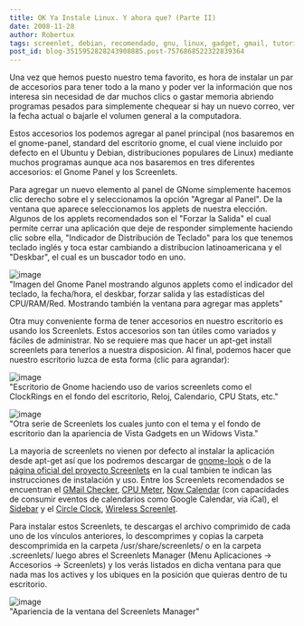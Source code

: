 ```yaml
---
title: OK Ya Instale Linux. Y ahora que? (Parte II)
date: 2008-11-28
author: Robertux
tags: screenlet, debian, recomendado, gnu, linux, gadget, gmail, tutorial, google, gnome, herramienta, ubuntu
post_id: blog-3515952828243908885.post-7576868522322839364
---
```


Una vez que hemos puesto nuestro tema favorito, es hora de instalar un par de accesorios para tener todo a la mano y poder ver la información que nos interesa sin necesidad de dar muchos clics o gastar memoria abriendo programas pesados para simplemente chequear si hay un nuevo correo, ver la fecha actual o bajarle el volumen general a la computadora.

Estos accesorios los podemos agregar al panel principal (nos basaremos en el gnome-panel, standard del escritorio gnome, el cual viene incluido por defecto en el Ubuntu y Debian, distribuciones populares de Linux) mediante muchos programas aunque aca nos basaremos en tres diferentes accesorios: el Gnome Panel y los Screenlets.

Para agregar un nuevo elemento al panel de GNome simplemente hacemos clic derecho sobre el y seleccionamos la opción "Agregar al Panel". De la ventana que aparece seleccionamos los applets de nuestra elección. Algunos de los applets recomendados son el "Forzar la Salida" el cual permite cerrar una aplicación que deje de responder simplemente haciendo clic sobre ella, "Indicador de Distribución de Teclado" para los que tenemos teclado inglés y toca estar cambiando a distribucion latinoamericana y el "Deskbar", el cual es un buscador todo en uno.

![image](https://4.bp.blogspot.com/_jH77WNrMVRA/SS_h0bvNGgI/AAAAAAAAEto/7GfYPh3vkCc/s400/GnomePanelShot.png)    
"Imagen del Gnome Panel
mostrando algunos applets como el indicador del teclado, la fecha/hora, el deskbar, forzar salida y las estadísticas del CPU/RAM/Red. Mostrando también la ventana para agregar mas applets"

Otra muy conveniente forma de tener accesorios en nuestro escritorio es usando los Screenlets. Estos accesorios son tan útiles como variados y fáciles de administrar. No se requiere mas que hacer un apt-get install screenlets para tenerlos a nuestra disposicion. Al final, podemos hacer que nuestro escritorio luzca de esta forma (clic para agrandar):

![image](https://1.bp.blogspot.com/_jH77WNrMVRA/SS_mtezm0uI/AAAAAAAAEtw/kXRiMm5ykyk/s400/600px-Mydesk.jpg)    
"Escritorio de Gnome
haciendo uso de varios screenlets como el ClockRings en el fondo del escritorio, Reloj, Calendario, CPU Stats, etc."

![image](https://2.bp.blogspot.com/_jH77WNrMVRA/SS_nVNdQP8I/AAAAAAAAEt4/o43cq0ZM9Fo/s400/linux+vista.jpg)    
"Otra serie de Screenlets
los cuales junto con el tema y el fondo de escritorio dan la apariencia de Vista Gadgets en un Widows Vista."

La mayoria de screenlets no vienen por defecto al instalar la aplicación desde apt-get así que los podremos descargar de [gnome-look](https://gnome-look.org/index.php?xcontentmode=6700) o de la [página oficial del proyecto Screenlets](https://screenlets.org/index.php/Category:UserScreenlets) en la cual tambien te indican las instrucciones de instalación y uso. Entre los Screenlets recomendados se encuentran el [GMail Checker](https://screenlets.org/index.php/Gmail), [CPU Meter](https://screenlets.org/index.php/CPU_Meter_Vista%27ish), [Now Calendar](https://screenlets.org/index.php/Now_Calendar_Screenlet) (con capacidades de consumir eventos de calendarios como Google Calendar, via iCal), el [Sidebar](https://screenlets.org/index.php/Sidebar) y el [Circle Clock](https://screenlets.org/index.php/CircleClock), [Wireless Screenlet](https://screenlets.org/index.php/WirelessScreenlet2).

Para instalar estos Screenlets, te descargas el archivo comprimido de cada uno de los vínculos anteriores, lo descomprimes y copias la carpeta descomprimida en la carpeta /usr/share/screenlets/ o en la carpeta .screenlets/ luego abres el Screenlets Manager (Menu Aplicaciones -> Accesorios -> Screenlets) y los verás listados en dicha ventana para que nada mas los actives y los ubiques en la posición que quieras dentro de tu escritorio.

![image](https://2.bp.blogspot.com/_jH77WNrMVRA/SS_zlZhL7OI/AAAAAAAAEuA/525fa-nrclI/s400/ScreenletsManager.jpg)    
"Apariencia de la ventana
del Screenlets Manager"